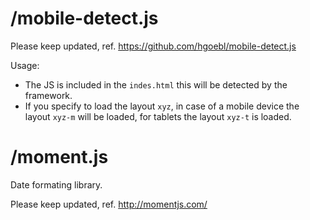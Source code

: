 # /mobile-detect.js 
Please keep updated, ref. https://github.com/hgoebl/mobile-detect.js 

Usage: 
- The JS is included in the `indes.html` this will be detected by the framework.
- If you specify to load the layout `xyz`, in case of a mobile device the 
  layout `xyz-m` will be loaded, for tablets the layout `xyz-t` is loaded. 
  
# /moment.js
Date formating library.

Please keep updated, ref. http://momentjs.com/
